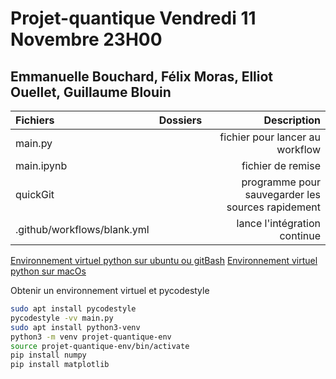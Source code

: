 # Projet-quantique Vendredi 11 Novembre 23H00
## Emmanuelle Bouchard, Félix Moras, Elliot Ouellet, Guillaume Blouin

|Fichiers|Dossiers|Description|
|:---|---|---:|
|main.py| |fichier pour lancer au workflow|
|main.ipynb| |fichier de remise|
|quickGit| |programme pour sauvegarder les sources rapidement|
|.github/workflows/blank.yml| |lance l'intégration continue|

[Environnement virtuel python sur ubuntu ou gitBash](https://thkernel.medium.com/comment-cr%C3%A9er-un-environnement-virtuel-python-sur-ubuntu-18-04-gikspirit-3fad29d284e1)
[Environnement virtuel python sur macOs](https://www.studytonight.com/post/python-virtual-environment-setup-on-mac-osx-easiest-way)


Obtenir un environnement virtuel et pycodestyle
```bash
sudo apt install pycodestyle
pycodestyle -vv main.py
sudo apt install python3-venv
python3 -m venv projet-quantique-env
source projet-quantique-env/bin/activate
pip install numpy
pip install matplotlib
```
